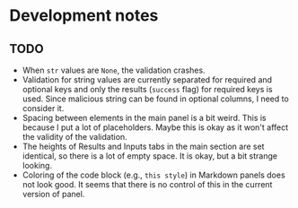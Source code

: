 # Development notes

## TODO

- When `str` values are `None`, the validation crashes.
- Validation for string values are currently separated for required and optional keys and only the results (`success` flag) for required keys is used. Since malicious string can be found in optional columns, I need to consider it.
- Spacing between elements in the main panel is a bit weird. This is because I put a lot of placeholders. Maybe this is okay as it won't affect the validity of the validation.
- The heights of Results and Inputs tabs in the main section are set identical, so there is a lot of empty space. It is okay, but a bit strange looking.
- Coloring of the code block (e.g., `this style`) in Markdown panels does not look good. It seems that there is no control of this in the current version of panel.
